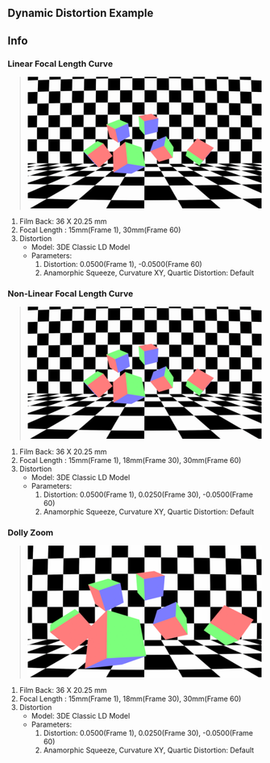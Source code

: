 ## Dynamic Distortion Example


## Info

### Linear Focal Length Curve
> ![](linear_zoom/linear_zoom.gif)
1. Film Back: 36 X 20.25 mm
1. Focal Length : 15mm(Frame 1), 30mm(Frame 60)
1. Distortion
    - Model: 3DE Classic LD Model
    - Parameters:
        1. Distortion: 0.0500(Frame 1), -0.0500(Frame 60)
        1. Anamorphic Squeeze, Curvature XY, Quartic Distortion: Default

### Non-Linear Focal Length Curve
> ![](nonlinear_zoom/nonlinear_zoom.gif)
1. Film Back: 36 X 20.25 mm
1. Focal Length : 15mm(Frame 1), 18mm(Frame 30), 30mm(Frame 60)
1. Distortion
    - Model: 3DE Classic LD Model
    - Parameters:
        1. Distortion: 0.0500(Frame 1), 0.0250(Frame 30), -0.0500(Frame 60)
        1. Anamorphic Squeeze, Curvature XY, Quartic Distortion: Default

### Dolly Zoom
> ![](nonlinear_dolly_zoom/nonlinear_dolly_zoom.gif)
1. Film Back: 36 X 20.25 mm
1. Focal Length : 15mm(Frame 1), 18mm(Frame 30), 30mm(Frame 60)
1. Distortion
    - Model: 3DE Classic LD Model
    - Parameters:
        1. Distortion: 0.0500(Frame 1), 0.0250(Frame 30), -0.0500(Frame 60)
        1. Anamorphic Squeeze, Curvature XY, Quartic Distortion: Default
